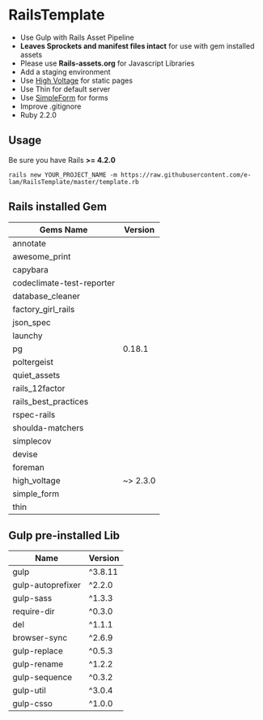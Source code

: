 # RailsTemplate

- Use Gulp with Rails Asset Pipeline
- **Leaves Sprockets and manifest files intact** for use with gem installed assets
- Please use **Rails-assets.org** for Javascript Libraries
- Add a staging environment
- Use [High Voltage](https://github.com/thoughtbot/high_voltage) for static pages
- Use Thin for default server
- Use [SimpleForm](https://github.com/plataformatec/simple_form) for forms
- Improve .gitignore 
- Ruby 2.2.0

## Usage

Be sure you have Rails **>= 4.2.0**

```
rails new YOUR_PROJECT_NAME -m https://raw.githubusercontent.com/e-lam/RailsTemplate/master/template.rb
```
  
## Rails installed Gem

| Gems Name                 | Version           |
|---------------------------|-------------------|
| annotate                  |                   |
| awesome_print             |                   |
| capybara                  |                   |
| codeclimate-test-reporter |                   |
| database_cleaner          |                   |
| factory_girl_rails        |                   |
| json_spec                 |                   |
| launchy                   |                   |
| pg                        | 0.18.1            |
| poltergeist               |                   |
| quiet_assets              |                   |
| rails_12factor            |                   |
| rails_best_practices      |                   |
| rspec-rails               |                   |
| shoulda-matchers          |                   |
| simplecov                 |                   |
| devise                    |                   |
| foreman                   |                   |
| high_voltage              | ~> 2.3.0          |
| simple_form               |                   |
| thin                      |                   |

## Gulp pre-installed Lib

| Name              | Version |
| ----------------- | ------- |
| gulp              | ^3.8.11 |
| gulp-autoprefixer | ^2.2.0  |
| gulp-sass         | ^1.3.3  |
| require-dir       | ^0.3.0  |
| del               | ^1.1.1  |
| browser-sync      | ^2.6.9  |
| gulp-replace      | ^0.5.3  |
| gulp-rename       | ^1.2.2  |
| gulp-sequence     | ^0.3.2  |
| gulp-util         | ^3.0.4  |
| gulp-csso         | ^1.0.0  |

